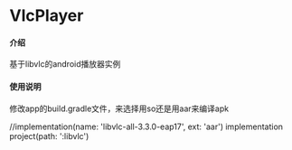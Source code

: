 # VlcPlayer

#### 介绍
基于libvlc的android播放器实例

#### 使用说明

修改app的build.gradle文件，来选择用so还是用aar来编译apk

//implementation(name: 'libvlc-all-3.3.0-eap17', ext: 'aar')
implementation project(path: ':libvlc')

